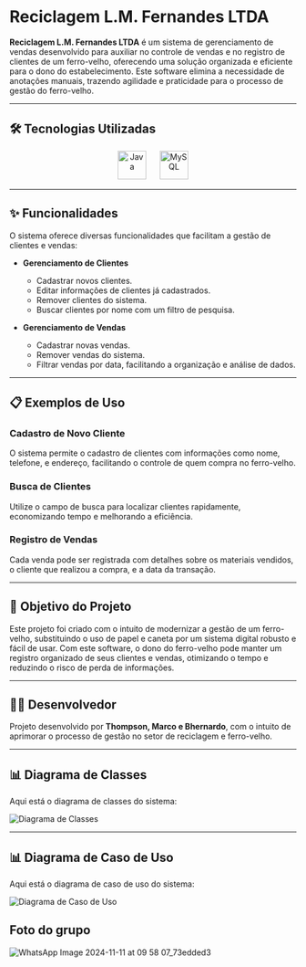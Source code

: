 # Reciclagem L.M. Fernandes LTDA

**Reciclagem L.M. Fernandes LTDA** é um sistema de gerenciamento de vendas desenvolvido para auxiliar no controle de vendas e no registro de clientes de um ferro-velho, oferecendo uma solução organizada e eficiente para o dono do estabelecimento. Este software elimina a necessidade de anotações manuais, trazendo agilidade e praticidade para o processo de gestão do ferro-velho.

---

## 🛠 Tecnologias Utilizadas

<p align="center">
  <img src="https://cdn.jsdelivr.net/gh/devicons/devicon/icons/java/java-original.svg" alt="Java" width="50" height="50"/>
  &nbsp;&nbsp;&nbsp;&nbsp;
  <img src="https://cdn.jsdelivr.net/gh/devicons/devicon/icons/mysql/mysql-original-wordmark.svg" alt="MySQL" width="50" height="50"/>
</p>

---

## ✨ Funcionalidades

O sistema oferece diversas funcionalidades que facilitam a gestão de clientes e vendas:

- **Gerenciamento de Clientes**
  - Cadastrar novos clientes.
  - Editar informações de clientes já cadastrados.
  - Remover clientes do sistema.
  - Buscar clientes por nome com um filtro de pesquisa.

- **Gerenciamento de Vendas**
  - Cadastrar novas vendas.
  - Remover vendas do sistema.
  - Filtrar vendas por data, facilitando a organização e análise de dados.

---

## 📋 Exemplos de Uso

### Cadastro de Novo Cliente
O sistema permite o cadastro de clientes com informações como nome, telefone, e endereço, facilitando o controle de quem compra no ferro-velho.

### Busca de Clientes
Utilize o campo de busca para localizar clientes rapidamente, economizando tempo e melhorando a eficiência.

### Registro de Vendas
Cada venda pode ser registrada com detalhes sobre os materiais vendidos, o cliente que realizou a compra, e a data da transação.

---

## 🎯 Objetivo do Projeto

Este projeto foi criado com o intuito de modernizar a gestão de um ferro-velho, substituindo o uso de papel e caneta por um sistema digital robusto e fácil de usar. Com este software, o dono do ferro-velho pode manter um registro organizado de seus clientes e vendas, otimizando o tempo e reduzindo o risco de perda de informações.

---

## 👨‍💻 Desenvolvedor

Projeto desenvolvido por **Thompson, Marco e Bhernardo**, com o intuito de aprimorar o processo de gestão no setor de reciclagem e ferro-velho.

---

## 📊 Diagrama de Classes

Aqui está o diagrama de classes do sistema:

![Diagrama de Classes](https://i.imgur.com/P3epuLJ.png)

---
## 📊 Diagrama de Caso de Uso
Aqui está o diagrama de caso de uso do sistema:

![Diagrama de Caso de Uso](https://i.imgur.com/P5MWiII.png)

## Foto do grupo
![WhatsApp Image 2024-11-11 at 09 58 07_73edded3](https://github.com/user-attachments/assets/445027e9-1cec-4a2a-8e20-a03b4fa435c3)
